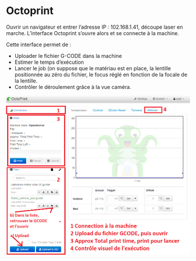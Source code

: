 # Octoprint

Ouvrir un navigateur et entrer l’adresse IP : 102.168.1.41, découpe laser en marche. L’interface Octoprint s’ouvre alors et se connecte à la machine.

Cette interface permet de :
- Uploader le fichier G-CODE dans la machine
- Estimer le temps d’exécution
- Lancer le job (on suppose que le matériau est en place, la lentille positionnée au zéro du fichier, le focus réglé en fonction de la focale de la lentille.
- Contrôler le déroulement grâce à la vue caméra.

![image](images/laser23.png)
